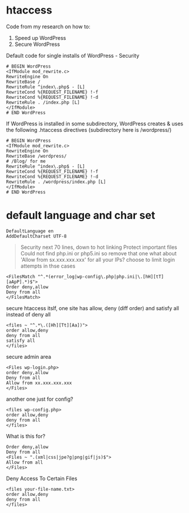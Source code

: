 # htaccess

Code from my research on how to:

1. Speed up WordPress
2. Secure WordPress

Default code for single installs of WordPress - Security

```apacheconf
# BEGIN WordPress
<IfModule mod_rewrite.c>
RewriteEngine On
RewriteBase /
RewriteRule ^index\.php$ - [L]
RewriteCond %{REQUEST_FILENAME} !-f
RewriteCond %{REQUEST_FILENAME} !-d
RewriteRule . /index.php [L]
</IfModule>
# END WordPress
```

If WordPress is installed in some subdirectory, WordPress creates & uses the following .htaccess directives (subdirectory here is /wordpress/)

```apacheconf
# BEGIN WordPress	
<IfModule mod_rewrite.c>
RewriteEngine On
RewriteBase /wordpress/
# /Blog/ for me
RewriteRule ^index\.php$ - [L]
RewriteCond %{REQUEST_FILENAME} !-f
RewriteCond %{REQUEST_FILENAME} !-d
RewriteRule . /wordpress/index.php [L]
</IfModule>
# END WordPress
```

# default language and char set 

```apacheconf
DefaultLanguage en
AddDefaultCharset UTF-8
```

> Security next 70 lines, down to hot linking
>	Protect important files
>	Could not find php.ini or php5.ini so remove that one
>	what about 'Allow from sx.xxx.xxx.xxx' for all your IPs? choose to limit login attempts in thse cases

```apacheconf
<FilesMatch "^.*(error_log|wp-config\.php|php.ini|\.[hH][tT][aApP].*)$">
Order deny,allow
Deny from all
</FilesMatch>
```

secure htaccess itslf, one site has allow, deny (diff order) and satisfy all instead of deny all

```apacheconf
<files ~ "^.*\.([Hh][Tt][Aa])">
order allow,deny
deny from all
satisfy all
</files>
```

secure admin area

```apacheconf
<Files wp-login.php>
order deny,allow
Deny from all
Allow from xx.xxx.xxx.xxx
</Files>
```

another one just for config?

```apacheconf
<files wp-config.php>
order allow,deny
deny from all
</files>
```

What is this for?

```apacheconf
Order deny,allow
Deny from all
<Files ~ ".(xml|css|jpe?g|png|gif|js)$">
Allow from all
</Files>
```

Deny Access To Certain Files

```apacheconf
<files your-file-name.txt>
order allow,deny
deny from all
</files>
```





